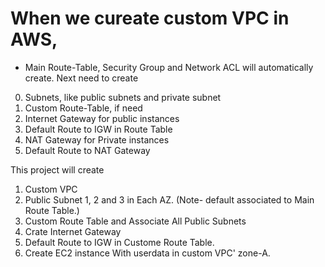 # When we cureate custom VPC in AWS,
- Main Route-Table, Security Group and Network ACL will automatically create. Next need to create 
0. Subnets, like public subnets and private subnet
1. Custom Route-Table, if need
2. Internet Gateway for public instances
3. Default Route to IGW in Route Table
4. NAT Gateway for Private instances
5. Default Route to NAT Gateway

This project will create 
1. Custom VPC
2. Public Subnet 1, 2 and 3 in Each AZ. (Note- default associated to Main Route Table.)
3. Custom Route Table and Associate All Public Subnets
4. Crate Internet Gateway
5. Default Route to IGW in Custome Route Table.
6. Create EC2 instance With userdata in custom VPC' zone-A.
